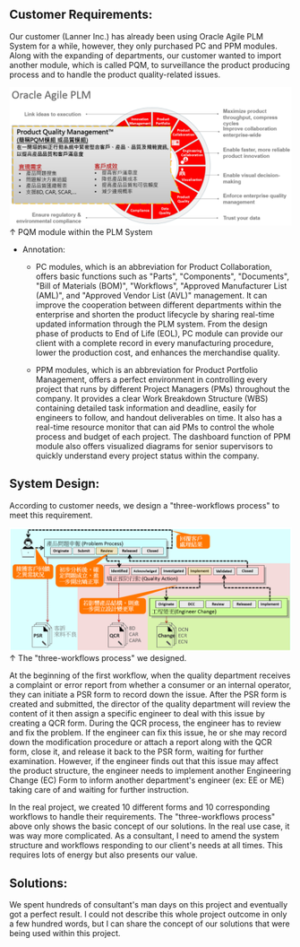 ## Customer Requirements:

Our customer (Lanner Inc.) has already been using Oracle Agile PLM System for a while, however, they only purchased PC and PPM modules. 
Along with the expanding of departments, our customer wanted to import another module, which is called PQM, to surveillance the product producing process
and to handle the product quality-related issues.

![](https://github.com/Johnny9527/Anselm_2015-2017/blob/main/Pictures/PQM.png)
↑ PQM module within the PLM System

* Annotation: 
  * PC modules, which is an abbreviation for Product Collaboration, offers basic functions such as "Parts", "Components", "Documents", "Bill of Materials (BOM)", 
  "Workflows", "Approved Manufacturer List (AML)", and "Approved Vendor List (AVL)" management. It can improve the cooperation between different departments within
  the enterprise and shorten the product lifecycle by sharing real-time updated information through the PLM system. From the design phase of products to End of Life
  (EOL), PC module can provide our client with a complete record in every manufacturing procedure, lower the production cost, and enhances the merchandise quality.
  
  * PPM modules, which is an abbreviation for Product Portfolio Management, offers a perfect environment in controlling every project that runs by different Project 
  Managers (PMs) throughout the company. It provides a clear Work Breakdown Structure (WBS) containing detailed task information and deadline, easily for engineers 
  to follow, and handout deliverables on time. It also has a real-time resource monitor that can aid PMs to control the whole process and budget of each project. 
  The dashboard function of PPM module also offers visualized diagrams for senior supervisors to quickly understand every project status within the company.


## System Design:

According to customer needs, we design a "three-workflows process" to meet this requirement.

![](https://github.com/Johnny9527/Anselm_2015-2017/blob/main/Pictures/PQMWorkflows.png)
↑ The "three-workflows process" we designed.

At the beginning of the first workflow, when the quality department receives a complaint or error report from whether a consumer or an internal operator, 
they can initiate a PSR form to record down the issue. After the PSR form is created and submitted, the director of the quality department will review 
the content of it then assign a specific engineer to deal with this issue by creating a QCR form. During the QCR process, the engineer has to review and 
fix the problem. If the engineer can fix this issue, he or she may record down the modification procedure or attach a report along with the QCR form, 
close it, and release it back to the PSR form, waiting for further examination. However, if the engineer finds out that this issue may affect the product 
structure, the engineer needs to implement another Engineering Change (EC) Form to inform another department's engineer (ex: EE or ME) taking care of 
and waiting for further instruction.

In the real project, we created 10 different forms and 10 corresponding workflows to handle their requirements. The "three-workflows process" above only
shows the basic concept of our solutions. In the real use case, it was way more complicated. As a consultant, I need to amend the system structure and 
workflows responding to our client's needs at all times. This requires lots of energy but also presents our value.


## Solutions:

We spent hundreds of consultant's man days on this project and eventually got a perfect result. I could not describe this whole project outcome in only a few hundred 
words, but I can share the concept of our solutions that were being used within this project.

